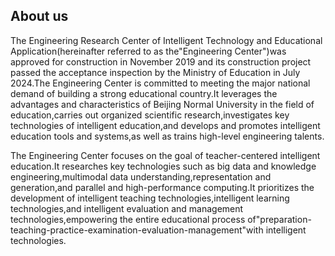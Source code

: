 ## About us

The Engineering Research Center of Intelligent Technology and Educational Application(hereinafter referred to as the"Engineering Center")was approved for construction in November 2019 and its construction project passed the acceptance inspection by the Ministry of Education in July 2024.The Engineering Center is committed to meeting the major national demand of building a strong educational country.It leverages the advantages and characteristics of Beijing Normal University in the field of education,carries out organized scientific research,investigates key technologies of intelligent education,and develops and promotes intelligent education tools and systems,as well as trains high-level engineering talents.

The Engineering Center focuses on the goal of teacher-centered intelligent education.It researches key technologies such as big data and knowledge engineering,multimodal data understanding,representation and generation,and parallel and high-performance computing.It prioritizes the development of intelligent teaching technologies,intelligent learning technologies,and intelligent evaluation and management technologies,empowering the entire educational process of"preparation-teaching-practice-examination-evaluation-management"with intelligent technologies.
